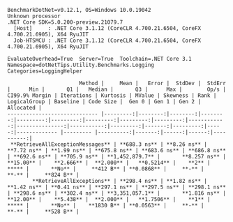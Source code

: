
    BenchmarkDotNet=v0.12.1, OS=Windows 10.0.19042
    Unknown processor
    .NET Core SDK=5.0.200-preview.21079.7
      [Host]     : .NET Core 3.1.12 (CoreCLR 4.700.21.6504, CoreFX 4.700.21.6905), X64 RyuJIT
      Job-HTSMCU : .NET Core 3.1.12 (CoreCLR 4.700.21.6504, CoreFX 4.700.21.6905), X64 RyuJIT

    EvaluateOverhead=True  Server=True  Toolchain=.NET Core 3.1  
    Namespace=dotNetTips.Utility.Benchmarks.Logging  Categories=LoggingHelper  

                           Method |     Mean |   Error |  StdDev |  StdErr |      Min |       Q1 |   Median |       Q3 |      Max |        Op/s | CI99.9% Margin | Iterations | Kurtosis | MValue | Skewness | Rank | LogicalGroup | Baseline | Code Size |  Gen 0 | Gen 1 | Gen 2 | Allocated |
    ----------------------------- |---------:|--------:|--------:|--------:|---------:|---------:|---------:|---------:|---------:|------------:|---------------:|-----------:|---------:|-------:|---------:|-----:|------------- |--------- |----------:|-------:|------:|------:|----------:|
     **RetrieveAllExceptionMessages** | **688.3 ns** | **8.26 ns** | **7.72 ns** | **1.99 ns** | **675.8 ns** | **683.6 ns** | **686.8 ns** | **692.6 ns** | **705.9 ns** | **1,452,879.7** |       **8.257 ns** |      **15.00** |    **2.666** |  **2.000** |   **0.5214** |    **2** |            ***** |       **No** |     **412 B** | **0.0868** |     **-** |     **-** |     **824 B** |
            **RetrieveAllExceptions** | **298.4 ns** | **1.82 ns** | **1.42 ns** | **0.41 ns** | **297.1 ns** | **297.5 ns** | **298.1 ns** | **298.6 ns** | **302.4 ns** | **3,351,057.1** |       **1.816 ns** |      **12.00** |    **5.438** |  **2.000** |   **1.7506** |    **1** |            ***** |       **No** |    **1830 B** | **0.0563** |     **-** |     **-** |     **528 B** |
